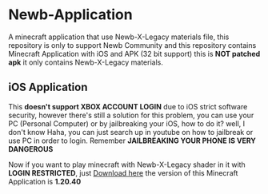 # Newb-Application
A minecraft application that use Newb-X-Legacy materials file, this repository is only to support Newb Community and this repository contains Minecraft Application with iOS and APK (32 bit support) this is **NOT patched apk** it only contains Newb-X-Legacy materials.


## iOS Application
This **doesn't support XBOX ACCOUNT LOGIN** due to iOS strict software security, however there's still a solution for this problem, you can use your PC (Personal Computer) or by jailbreaking your iOS, how to do it? well, I don't know Haha, you can just search up in youtube on how to jailbreak or use PC in order to login. Remember **JAILBREAKING YOUR PHONE IS VERY DANGEROUS**

Now if you want to play minecraft with Newb-X-Legacy shader in it with **LOGIN RESTRICTED**, just [Download here](hhtps://youtube.com) the version of this Minecraft Application is **1.20.40** <br>
